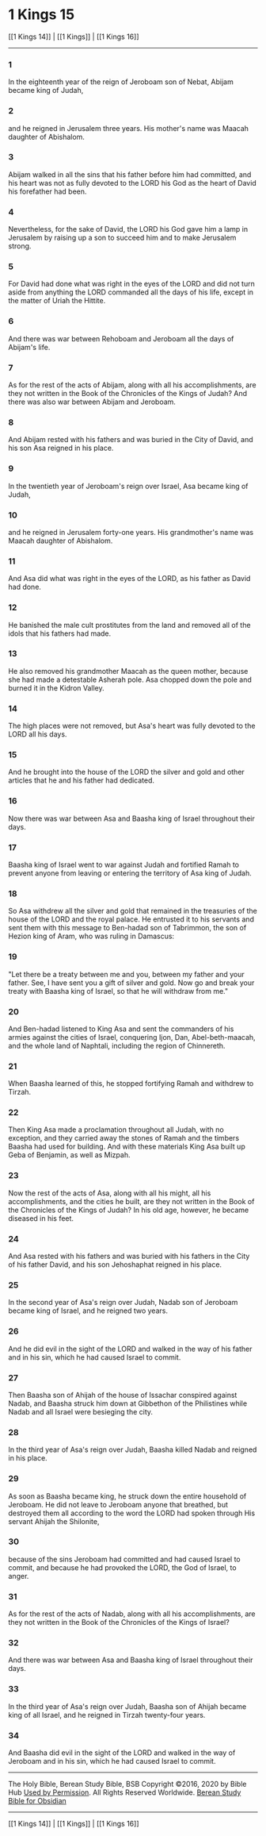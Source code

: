 # 1 Kings 15

[[1 Kings 14]] | [[1 Kings]] | [[1 Kings 16]]

---

### 1
In the eighteenth year of the reign of Jeroboam son of Nebat, Abijam became king of Judah,

### 2
and he reigned in Jerusalem three years. His mother's name was Maacah daughter of Abishalom.

### 3
Abijam walked in all the sins that his father before him had committed, and his heart was not as fully devoted to the LORD his God as the heart of David his forefather had been.

### 4
Nevertheless, for the sake of David, the LORD his God gave him a lamp in Jerusalem by raising up a son to succeed him and to make Jerusalem strong.

### 5
For David had done what was right in the eyes of the LORD and did not turn aside from anything the LORD commanded all the days of his life, except in the matter of Uriah the Hittite.

### 6
And there was war between Rehoboam and Jeroboam all the days of Abijam's life.

### 7
As for the rest of the acts of Abijam, along with all his accomplishments, are they not written in the Book of the Chronicles of the Kings of Judah? And there was also war between Abijam and Jeroboam.

### 8
And Abijam rested with his fathers and was buried in the City of David, and his son Asa reigned in his place.

### 9
In the twentieth year of Jeroboam's reign over Israel, Asa became king of Judah,

### 10
and he reigned in Jerusalem forty-one years. His grandmother's name was Maacah daughter of Abishalom.

### 11
And Asa did what was right in the eyes of the LORD, as his father as David had done.

### 12
He banished the male cult prostitutes from the land and removed all of the idols that his fathers had made.

### 13
He also removed his grandmother Maacah as the queen mother, because she had made a detestable Asherah pole. Asa chopped down the pole and burned it in the Kidron Valley.

### 14
The high places were not removed, but Asa's heart was fully devoted to the LORD all his days.

### 15
And he brought into the house of the LORD the silver and gold and other articles that he and his father had dedicated.

### 16
Now there was war between Asa and Baasha king of Israel throughout their days.

### 17
Baasha king of Israel went to war against Judah and fortified Ramah to prevent anyone from leaving or entering the territory of Asa king of Judah.

### 18
So Asa withdrew all the silver and gold that remained in the treasuries of the house of the LORD and the royal palace. He entrusted it to his servants and sent them with this message to Ben-hadad son of Tabrimmon, the son of Hezion king of Aram, who was ruling in Damascus:

### 19
"Let there be a treaty between me and you, between my father and your father. See, I have sent you a gift of silver and gold. Now go and break your treaty with Baasha king of Israel, so that he will withdraw from me."

### 20
And Ben-hadad listened to King Asa and sent the commanders of his armies against the cities of Israel, conquering Ijon, Dan, Abel-beth-maacah, and the whole land of Naphtali, including the region of Chinnereth.

### 21
When Baasha learned of this, he stopped fortifying Ramah and withdrew to Tirzah.

### 22
Then King Asa made a proclamation throughout all Judah, with no exception, and they carried away the stones of Ramah and the timbers Baasha had used for building. And with these materials King Asa built up Geba of Benjamin, as well as Mizpah.

### 23
Now the rest of the acts of Asa, along with all his might, all his accomplishments, and the cities he built, are they not written in the Book of the Chronicles of the Kings of Judah? In his old age, however, he became diseased in his feet.

### 24
And Asa rested with his fathers and was buried with his fathers in the City of his father David, and his son Jehoshaphat reigned in his place.

### 25
In the second year of Asa's reign over Judah, Nadab son of Jeroboam became king of Israel, and he reigned two years.

### 26
And he did evil in the sight of the LORD and walked in the way of his father and in his sin, which he had caused Israel to commit.

### 27
Then Baasha son of Ahijah of the house of Issachar conspired against Nadab, and Baasha struck him down at Gibbethon of the Philistines while Nadab and all Israel were besieging the city.

### 28
In the third year of Asa's reign over Judah, Baasha killed Nadab and reigned in his place.

### 29
As soon as Baasha became king, he struck down the entire household of Jeroboam. He did not leave to Jeroboam anyone that breathed, but destroyed them all according to the word the LORD had spoken through His servant Ahijah the Shilonite,

### 30
because of the sins Jeroboam had committed and had caused Israel to commit, and because he had provoked the LORD, the God of Israel, to anger.

### 31
As for the rest of the acts of Nadab, along with all his accomplishments, are they not written in the Book of the Chronicles of the Kings of Israel?

### 32
And there was war between Asa and Baasha king of Israel throughout their days.

### 33
In the third year of Asa's reign over Judah, Baasha son of Ahijah became king of all Israel, and he reigned in Tirzah twenty-four years.

### 34
And Baasha did evil in the sight of the LORD and walked in the way of Jeroboam and in his sin, which he had caused Israel to commit.

---

The Holy Bible, Berean Study Bible, BSB
Copyright ©2016, 2020 by Bible Hub
[Used by Permission](https://berean.bible/terms.htm). All Rights Reserved Worldwide.
[Berean Study Bible for Obsidian](https://github.com/gapmiss/berean-study-bible-for-obsidian)

---

[[1 Kings 14]] | [[1 Kings]] | [[1 Kings 16]]

